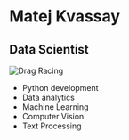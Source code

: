 # Matej Kvassay
## Data Scientist
![Drag Racing](images/profile.png#thumbnail)
- Python development
- Data analytics
- Machine Learning
- Computer Vision
- Text Processing